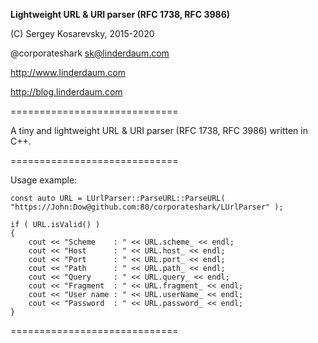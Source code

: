 **Lightweight URL & URI parser (RFC 1738, RFC 3986)**

(C) Sergey Kosarevsky, 2015-2020

@corporateshark sk@linderdaum.com

http://www.linderdaum.com

http://blog.linderdaum.com

=============================

A tiny and lightweight URL & URI parser (RFC 1738, RFC 3986) written in C++.

=============================

Usage example:

	const auto URL = LUrlParser::ParseURL::ParseURL( "https://John:Dow@github.com:80/corporateshark/LUrlParser" );

	if ( URL.isValid() )
	{
		cout << "Scheme    : " << URL.scheme_ << endl;
		cout << "Host      : " << URL.host_ << endl;
		cout << "Port      : " << URL.port_ << endl;
		cout << "Path      : " << URL.path_ << endl;
		cout << "Query     : " << URL.query_ << endl;
		cout << "Fragment  : " << URL.fragment_ << endl;
		cout << "User name : " << URL.userName_ << endl;
		cout << "Password  : " << URL.password_ << endl;
	}

=============================
